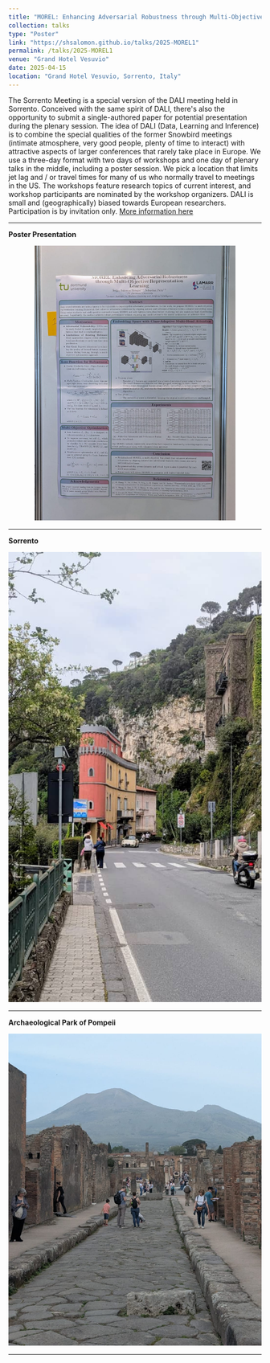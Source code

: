 ```yaml
---
title: "MOREL: Enhancing Adversarial Robustness through Multi-Objective Representation Learning"
collection: talks
type: "Poster"
link: "https://shsalomon.github.io/talks/2025-MOREL1"
permalink: /talks/2025-MOREL1
venue: "Grand Hotel Vesuvio"
date: 2025-04-15
location: "Grand Hotel Vesuvio, Sorrento, Italy"
---
```


The Sorrento Meeting is a special version of the DALI meeting held in Sorrento. Conceived with the same spirit of DALI, there's also the opportunity to submit a single-authored paper for potential presentation during the plenary session.
The idea of DALI (Data, Learning and Inference) is to combine the special qualities of the former Snowbird meetings (intimate atmosphere, very good people, plenty of time to interact) with attractive aspects of larger conferences that rarely take place in Europe. We use a three-day format with two days of workshops and one day of plenary talks in the middle, including a poster session. We pick a location that limits jet lag and / or travel times for many of us who normally travel to meetings in the US. The workshops feature research topics of current interest, and workshop participants are nominated by the workshop organizers. DALI is small and (geographically) biased towards European researchers. Participation is by invitation only.
[More information here](https://dalimeeting.org/sorrento2025/)

___

**Poster Presentation**
<p align="center">
  <img src="/images/dali_poster.jpeg" alt="QR code" width="400">
</p>

___

**Sorrento**
<p align="center">
  <img src="/images/sorrento_view.jpeg" alt="QR code" width="700">
</p>

___
**Archaeological Park of Pompeii**
<p align="center">
  <img src="/images/pompeii_view.jpeg" alt="QR code" width="700">
</p>

___
